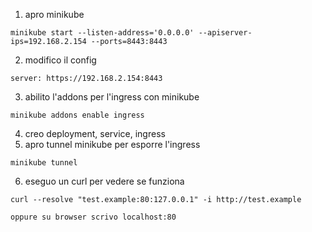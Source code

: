 1. apro minikube
```
minikube start --listen-address='0.0.0.0' --apiserver-ips=192.168.2.154 --ports=8443:8443
```
2. modifico il config
```
server: https://192.168.2.154:8443
```
3. abilito l'addons per l'ingress con minikube
```
minikube addons enable ingress
```
4. creo deployment, service, ingress
5. apro tunnel minikube per esporre l'ingress
```
minikube tunnel
```
6. eseguo un curl per vedere se funziona
```
curl --resolve "test.example:80:127.0.0.1" -i http://test.example
```
    oppure su browser scrivo localhost:80
